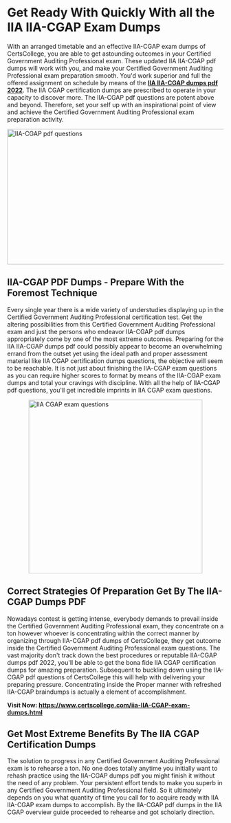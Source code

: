 <h1><strong>Get Ready With Quickly With all the IIA IIA-CGAP Exam Dumps&nbsp;</strong></h1>
<p><span style="font-weight: 400;">With an arranged timetable and an effective  IIA-CGAP exam dumps of CertsCollege, you are able to get astounding outcomes in your Certified Government Auditing Professional exam. These updated IIA IIA-CGAP pdf dumps will work with you, and make your Certified Government Auditing Professional exam preparation smooth. You'd work superior and full the offered assignment on schedule by means of the <strong><a href="https://www.certscollege.com/iia-IIA-CGAP-exam-dumps.html">IIA IIA-CGAP dumps pdf 2022</a></strong>. The IIA CGAP certification dumps are prescribed to operate in your capacity to discover more. The  IIA-CGAP pdf questions are potent above and beyond. Therefore, set your self up with an inspirational point of view and achieve the Certified Government Auditing Professional exam preparation activity.&nbsp;</span></p>
<p><span style="font-weight: 400;"><img style="display: block; margin-left: auto; margin-right: auto;" src="https://i.ibb.co/CPDK3ps/Yellow-and-Blue-Initiative-Blog-Banner.png" alt="IIA-CGAP pdf questions" width="559" height="315" /></span></p>
<h2><strong>IIA-CGAP PDF Dumps - Prepare With the Foremost Technique</strong></h2>
<p><span style="font-weight: 400;">Every single year there is a wide variety of understudies displaying up in the Certified Government Auditing Professional certification test. Get the altering possibilities from this Certified Government Auditing Professional exam and just the persons who endeavor IIA-CGAP pdf dumps appropriately come by one of the most extreme outcomes. Preparing for the IIA IIA-CGAP dumps pdf could possibly appear to become an overwhelming errand from the outset yet using the ideal path and proper assessment material like IIA CGAP certification dumps questions, the objective will seem to be reachable. It is not just about finishing the IIA-CGAP exam questions as you can require higher scores to format by means of the IIA-CGAP exam dumps and total your cravings with discipline. With all the help of IIA-CGAP pdf questions, you'll get incredible imprints in IIA CGAP exam questions.</span></p>
<p><span style="font-weight: 400;"><a href="https://tinyurl.com/y5kp52fg"><img style="display: block; margin-left: auto; margin-right: auto;" src="https://i.ibb.co/9tMrhdY/Teacher-Appreciation-Invitation.png" alt="IIA CGAP exam questions " width="404" height="404" /></a></span></p>
<h2><strong>Correct Strategies Of Preparation Get By The IIA-CGAP Dumps PDF</strong></h2>
<p><span style="font-weight: 400;">Nowadays contest is getting intense, everybody demands to prevail inside the Certified Government Auditing Professional exam, they concentrate on a ton however whoever is concentrating within the correct manner by organizing through IIA-CGAP pdf dumps of CertsCollege, they get outcome inside the Certified Government Auditing Professional exam questions. The vast majority don't track down the best procedures or reputable IIA-CGAP dumps pdf 2022, you'll be able to get the bona fide IIA CGAP certification dumps for amazing preparation. Subsequent to buckling down using the  IIA-CGAP pdf questions of CertsCollege this will help with delivering your preparing pressure. Concentrating inside the Proper manner with refreshed IIA-CGAP braindumps is actually a element of accomplishment.</span></p>
<p><span style="font-weight: 400;"><strong>Visit Now: <a href="https://www.certscollege.com/iia-IIA-CGAP-exam-dumps.html">https://www.certscollege.com/iia-IIA-CGAP-exam-dumps.html</a></strong></span></p>
<h2><strong>Get Most Extreme Benefits By The IIA CGAP Certification Dumps</strong></h2>
<p><span style="font-weight: 400;">The solution to progress in any Certified Government Auditing Professional exam is to rehearse a ton. No one does totally anytime you initially want to rehash practice using the IIA-CGAP dumps pdf you might finish it without the need of any problem. Your persistent effort tends to make you superb in any Certified Government Auditing Professional field. So it ultimately depends on you what quantity of time you call for to acquire ready with IIA IIA-CGAP exam dumps to accomplish. By the IIA-CGAP pdf dumps in the IIA CGAP overview guide proceeded to rehearse and got scholarly direction.</span></p>
